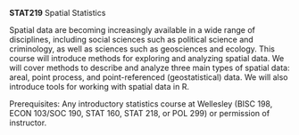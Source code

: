 **STAT219**
Spatial Statistics

Spatial data are becoming increasingly available in a wide range of disciplines, including social sciences such as political science and criminology, as well as sciences such as geosciences and ecology. This course will introduce methods for exploring and analyzing spatial data. We will cover methods to describe and analyze three main types of spatial data: areal, point process, and point-referenced (geostatistical) data. We will also introduce tools for working with spatial data in R.

Prerequisites: Any introductory statistics course at Wellesley (BISC 198, ECON 103/SOC 190, STAT 160, STAT 218, or POL 299) or permission of instructor. 
